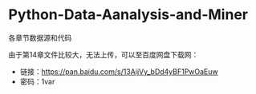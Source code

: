 # Python-Data-Aanalysis-and-Miner
各章节数据源和代码

由于第14章文件比较大，无法上传，可以至百度网盘下载网：
* 链接：https://pan.baidu.com/s/13AijVy_bDd4yBF1PwOaEuw 
* 密码：1var
